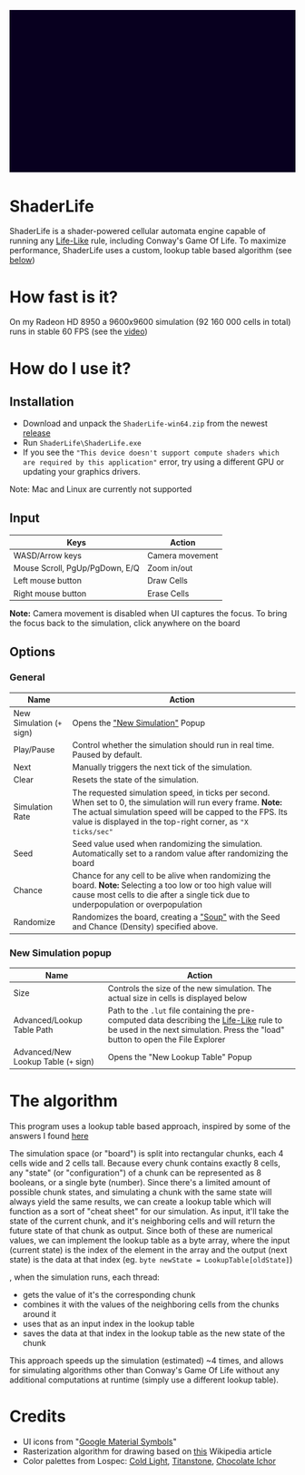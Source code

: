 ![A GIF showcasing a Game Of Life simulation being edited while running](/Assets/Docs/Draw2.gif)

# ShaderLife
ShaderLife is a shader-powered cellular automata engine capable of running any [Life-Like](https://conwaylife.com/wiki/List_of_Life-like_rules) rule, including Conway's Game Of Life.
To maximize performance, ShaderLife uses a custom, lookup table based algorithm (see [below](https://github.com/KUNGERMOoN/ShaderLife#the-algorithm))

# How fast is it?
On my Radeon HD 8950 a 9600x9600 simulation (92 160 000 cells in total) runs in stable 60 FPS
(see the [video](https://www.youtube.com/watch?v=Vzda0ISLrko))

# How do I use it?
## Installation
- Download and unpack the `ShaderLife-win64.zip` from the newest [release](https://github.com/KUNGERMOoN/ShaderLife/releases/latest)
- Run `ShaderLife\ShaderLife.exe`
- If you see the `"This device doesn't support compute shaders which are required by this application"` error, try using a different GPU or updating your graphics drivers.

Note: Mac and Linux are currently not supported

## Input
| Keys | Action |
| --- | --- |
| WASD/Arrow keys | Camera movement |
| Mouse Scroll, PgUp/PgDown, E/Q | Zoom in/out |
| Left mouse button | Draw Cells |
| Right mouse button | Erase Cells |

**Note:** Camera movement is disabled when UI captures the focus. To bring the focus back to the simulation, click anywhere on the board

## Options
### General
| Name       | Action                                                                     |
| ---------- | -------------------------------------------------------------------------- |
| New Simulation (`+` sign) | Opens the ["New Simulation"](https://github.com/KUNGERMOoN/ShaderLife#new-simulation-popup) Popup |
| Play/Pause | Control whether the simulation should run in real time. Paused by default. |
| Next       | Manually triggers the next tick of the simulation.                         |
| Clear      | Resets the state of the simulation.                                        |
| Simulation Rate | The requested simulation speed, in ticks per second. When set to 0, the simulation will run every frame. **Note:** The actual simulation speed will be capped to the FPS. Its value is displayed in the top-right corner, as `"X ticks/sec"` |
| Seed       | Seed value used when randomizing the simulation. Automatically set to a random value after randomizing the board |
| Chance     | Chance for any cell to be alive when randomizing the board. **Note:** Selecting a too low or too high value will cause most cells to die after a single tick due to underpopulation or overpopulation |
| Randomize  | Randomizes the board, creating a ["Soup"](https://conwaylife.com/wiki/Soup) with the Seed and Chance (Density) specified above. |

### New Simulation popup
| Name       | Action                                                                     |
| ---------- | -------------------------------------------------------------------------- |
| Size | Controls the size of the new simulation. The actual size in cells is displayed below |
| Advanced/Lookup Table Path | Path to the `.lut` file containing the pre-computed data describing the [Life-Like](https://conwaylife.com/wiki/List_of_Life-like_rules) rule to be used in the next simulation. Press the "load" button to open the File Explorer |
| Advanced/New Lookup Table (`+` sign) | Opens the "New Lookup Table" Popup |

# The algorithm
This program uses a lookup table based approach, inspired by some of the answers I found [here](https://stackoverflow.com/questions/40485/optimizing-conways-game-of-life)

The simulation space (or "board") is split into rectangular chunks, each 4 cells wide and 2 cells tall. Because every chunk contains exactly 8 cells, any "state" (or "configuration") of a chunk can be represented as 8 booleans, or a single byte (number).
Since there's a limited amount of possible chunk states, and simulating a chunk with the same state will always yield the same results, we can create a lookup table which will function as a sort of "cheat sheet" for our simulation. As input, it'll take the state of the current chunk, and it's neighboring cells and will return the future state of that chunk as output. Since both of these are numerical values, we can implement the lookup table as a byte array, where the input (current state) is the index of the element in the array and the output (next state) is the data at that index (eg. `byte newState = LookupTable[oldState]`)

, when the simulation runs, each thread:
- gets the value of it's the corresponding chunk
- combines it with the values of the neighboring cells from the chunks around it
- uses that as an input index in the lookup table
- saves the data at that index in the lookup table as the new state of the chunk

This approach speeds up the simulation (estimated) ~4 times, and allows for simulating algorithms other than Conway's Game Of Life without any additional computations at runtime (simply use a different lookup table).

# Credits
- UI icons from "[Google Material Symbols](https://fonts.google.com/icons?icon.set=Material+Symbols&icon.style=Rounded&icon.query=close)"
- Rasterization algorithm for drawing based on [this](https://en.wikipedia.org/wiki/Bresenham%27s_line_algorithm#All_cases) Wikipedia article
- Color palettes from Lospec: [Cold Light](https://lospec.com/palette-list/cold-light), [Titanstone](https://lospec.com/palette-list/titanstone), [Chocolate Ichor](https://lospec.com/palette-list/chocolate-ichor)
